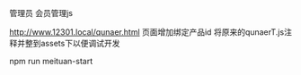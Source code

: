 管理员 会员管理js

http://www.12301.local/qunaer.html  页面增加绑定产品id
将原来的qunaerT.js注释并整到assets下以便调试开发

npm run meituan-start
